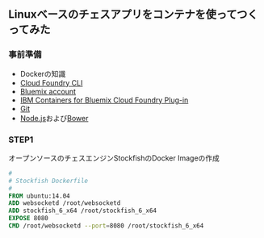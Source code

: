 ## Linuxベースのチェスアプリをコンテナを使ってつくってみた

### 事前準備

- Dockerの知識
- [Cloud Foundry CLI](https://github.com/cloudfoundry/cli/releases)
- [Bluemix account](https://bluemix.net)
- [IBM Containers for Bluemix Cloud Foundry Plug-in](https://console.ng.bluemix.net/docs/containers/container_cli_ov.html#container_cli_ov)
- [Git](https://git-scm.org/)
- [Node.js](https://nodejs.org/en/)および[Bower](https://bower.io/)

### STEP1
オープンソースのチェスエンジンStockfishのDocker Imageの作成

```Dockerfile
#
# Stockfish Dockerfile
#
FROM ubuntu:14.04
ADD websocketd /root/websocketd
ADD stockfish_6_x64 /root/stockfish_6_x64
EXPOSE 8080
CMD /root/websocketd --port=8080 /root/stockfish_6_x64
```

